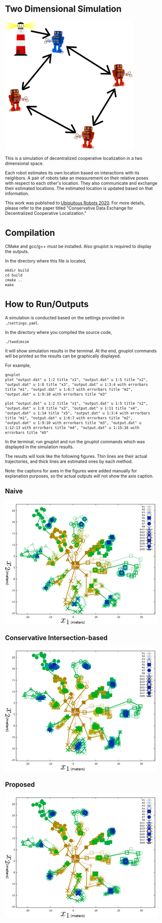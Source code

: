 # Two Dimensional Simulation

![](./img/coop.png)

This is a simulation of decentralized cooperative localization in a two
dimensional space.

Each robot estimates its own location based on interactions with its neighbors.
A pair of robots take an measurement on their relative poses with respect to
each other's location. They also communicate and exchange their estimated
locations. The estimated location is updated based on that information.

This work was published to [Ubiquitous Robots 2020](http://www.ubiquitousrobots.org/2020/index.php). For more details, please
refer to the paper titled "Conservative Data Exchange for Decentralized
Cooperative Localization."

<!--
# Pseudocode

init locations
each step
  each robot
    decide control
    execute the control
    predict the location
  each robot
    take measurement (communication)
    update its location estimate
-->

# Compilation
CMake and gcc/g++ must be installed.
Also gnuplot is required to display the outputs.

In the directory where this file is located,
```
mkdir build
cd build
cmake ..
make
```

# How to Run/Outputs
A simulation is conducted based on the settings provided in `./settings.yaml`.

In the directory where you compiled the source code,
```
./twodimsim
```

It will show simulation results in the terminal. At the end, gnuplot commands
will be printed so the results can be graphically displayed.

For example,
```
gnuplot
plot "output.dat" u 1:2 title "x1", "output.dat" u 1:5 title "x2", "output.dat" u 1:8 title "x3", "output.dat" u 1:3:4 with errorbars title "m1", "output.dat" u 1:6:7 with errorbars title "m2", "output.dat" u 1:9:10 with errorbars title "m3"
```
```
plot "output.dat" u 1:2 title "x1", "output.dat" u 1:5 title "x2", "output.dat" u 1:8 title "x3", "output.dat" u 1:11 title "x4", "output.dat" u 1:14 title "x5", "output.dat" u 1:3:4 with errorbars title "m1", "output.dat" u 1:6:7 with errorbars title "m2", "output.dat" u 1:9:10 with errorbars title "m3", "output.dat" u 1:12:13 with errorbars title "m4", "output.dat" u 1:15:16 with errorbars title "m5"
```

In the terminal, run gnuplot and run the gnuplot commands which was displayed in
the simulation results.

The results will look like the following figures. Thin lines are their actual
trajectories, and thick lines are estimated ones by each method.

Note: the captions for axes in the figures were added manually for explanation
purposes, so the actual outputs will not show the axis caption.

## Naive
![](./img/traj_mode1.png)
## Conservative Intersection-based
![](./img/traj_mode4.png)
## Proposed
![](./img/traj_mode3.png)
